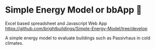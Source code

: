 # Simple Energy Model or bbApp 🏡

Excel based spreadsheet and Javascript Web App https://github.com/brightbuildings/Simple-Energy-Model/tree/develop 

A simple energy model to evaluate buildings such as Passivhaus in cold climates.
